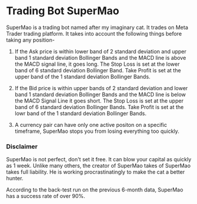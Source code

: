 # Trading Bot SuperMao

SuperMao is a trading bot named after my imaginary cat. It trades on Meta Trader trading platform. It takes into account
the following things before taking any position-

1. If the Ask price is within lower band of 2 standard deviation and upper band 1 standard deviation Bollinger Bands and the MACD line is above the MACD signal line,
it goes long. The Stop Loss is set at the lower band of 6 standard deviation Bollinger Band. Take Profit is set at the
upper band of the 1 standard deviation Bollinger Bands.

2. If the Bid price is within upper bands of 2 standard deviation and lower band 1 standard deviation Bollinger Bands and the MACD line is below the MACD
Signal Line it goes short. The Stop Loss is set at the upper band of 6 standard deviation Bollinger Bands. Take Profit is set 
at the lowr band of the 1 standard deviation Bollinger Bands. 

3. A currency pair can have only one active positon on a specific timeframe, SuperMao stops you from losing everything too quickly.  

### Disclaimer

SuperMao is not perfect, don't set it free. It can blow your capital as quickly as 1 week. Unlike many others, the creator of SuperMao takes
of SuperMao takes full liability. He is working procrastinatingly to make the cat a better hunter. 

According to the back-test run on the previous 6-month data, SuperMao has a success rate of over 90%. 